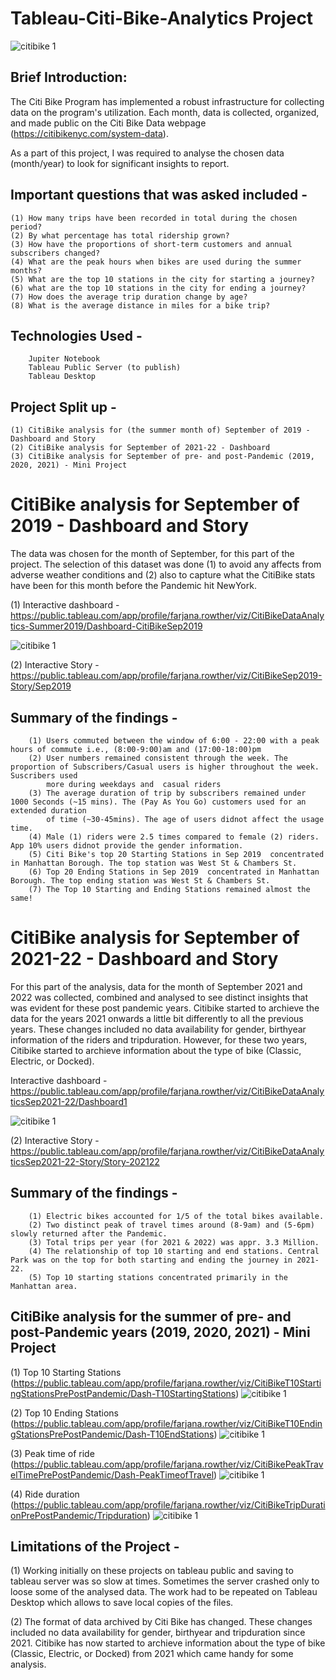 # Tableau-Citi-Bike-Analytics Project

![citibike 1](https://user-images.githubusercontent.com/111912050/213473240-0ad6b610-bb5b-4f40-a2b1-d04f7a9f3b2d.jpeg)


## Brief Introduction:
The Citi Bike Program has implemented a robust infrastructure for collecting data on the program's utilization. Each month, data is collected, organized, and made public on the Citi Bike Data webpage (https://citibikenyc.com/system-data). 

As a part of this project, I was required to analyse the chosen data (month/year) to look for significant insights to report. 

## Important questions that was asked included -
    (1) How many trips have been recorded in total during the chosen period?
    (2) By what percentage has total ridership grown?
    (3) How have the proportions of short-term customers and annual subscribers changed?
    (4) What are the peak hours when bikes are used during the summer months?
    (5) What are the top 10 stations in the city for starting a journey?
    (6) what are the top 10 stations in the city for ending a journey? 
    (7) How does the average trip duration change by age?
    (8) What is the average distance in miles for a bike trip?

## Technologies Used -
        Jupiter Notebook
        Tableau Public Server (to publish)
        Tableau Desktop

## Project Split up -
    (1) CitiBike analysis for (the summer month of) September of 2019 - Dashboard and Story 
    (2) CitiBike analysis for September of 2021-22 - Dashboard
    (3) CitiBike analysis for September of pre- and post-Pandemic (2019, 2020, 2021) - Mini Project
    

# CitiBike analysis for September of 2019 - Dashboard and Story

The data was chosen for the month of September, for this part of the project. The selection of this dataset was done (1) to avoid any affects from adverse weather conditions and (2) also to capture what the CitiBike stats have been for this month before the Pandemic hit NewYork.

(1) Interactive dashboard -
https://public.tableau.com/app/profile/farjana.rowther/viz/CitiBikeDataAnalytics-Summer2019/Dashboard-CitiBikeSep2019


![citibike 1](https://github.com/fbrowther/Tableau-Citi-Bike-Project/blob/main/Images/CitiBike%202019.png)


(2) Interactive Story - 
https://public.tableau.com/app/profile/farjana.rowther/viz/CitiBikeSep2019-Story/Sep2019

## Summary of the findings -
        (1) Users commuted between the window of 6:00 - 22:00 with a peak hours of commute i.e., (8:00-9:00)am and (17:00-18:00)pm
        (2) User numbers remained consistent through the week. The proportion of Subscribers/Casual users is higher throughout the week. Suscribers used 
            more during weekdays and  casual riders
        (3) The average duration of trip by subscribers remained under 1000 Seconds (~15 mins). The (Pay As You Go) customers used for an extended duration
            of time (~30-45mins). The age of users didnot affect the usage time.
        (4) Male (1) riders were 2.5 times compared to female (2) riders. App 10% users didnot provide the gender information.
        (5) Citi Bike's top 20 Starting Stations in Sep 2019  concentrated in Manhattan Borough. The top station was West St & Chambers St.
        (6) Top 20 Ending Stations in Sep 2019  concentrated in Manhattan Borough. The top ending station was West St & Chambers St.
        (7) The Top 10 Starting and Ending Stations remained almost the same!

# CitiBike analysis for September of 2021-22 - Dashboard and Story

For this part of the analysis, data for the month of September 2021 and 2022 was collected, combined and analysed to see distinct insights that was evident for these post pandemic years. Citibike started to archieve the data for the years 2021 onwards a little bit differently to all the previous years. These changes included no data availability for gender, birthyear information of the riders and tripduration. However, for these two years, Citibike started to archieve information about the type of bike (Classic, Electric, or Docked).

Interactive dashboard -
https://public.tableau.com/app/profile/farjana.rowther/viz/CitiBikeDataAnalyticsSep2021-22/Dashboard1

![citibike 1](https://github.com/fbrowther/Tableau-Citi-Bike-Project/blob/main/Images/CitiBike%202021-22.png)

(2) Interactive Story - 
https://public.tableau.com/app/profile/farjana.rowther/viz/CitiBikeDataAnalyticsSep2021-22-Story/Story-202122

## Summary of the findings -
        (1) Electric bikes accounted for 1/5 of the total bikes available.
        (2) Two distinct peak of travel times around (8-9am) and (5-6pm) slowly returned after the Pandemic.
        (3) Total trips per year (for 2021 & 2022) was appr. 3.3 Million.
        (4) The relationship of top 10 starting and end stations. Central Park was on the top for both starting and ending the journey in 2021-22.
        (5) Top 10 starting stations concentrated primarily in the Manhattan area.
        

## CitiBike analysis for the summer of pre- and post-Pandemic years (2019, 2020, 2021) - Mini Project

(1) Top 10 Starting Stations
(https://public.tableau.com/app/profile/farjana.rowther/viz/CitiBikeT10StartingStationsPrePostPandemic/Dash-T10StartingStations)
![citibike 1](https://github.com/fbrowther/Tableau-Citi-Bike-Project/blob/main/Images/PrePost-StartStations.png)

(2) Top 10 Ending Stations
(https://public.tableau.com/app/profile/farjana.rowther/viz/CitiBikeT10EndingStationsPrePostPandemic/Dash-T10EndStations)
![citibike 1](https://github.com/fbrowther/Tableau-Citi-Bike-Project/blob/main/Images/PrePost-EndStations.png)

(3) Peak time of ride
(https://public.tableau.com/app/profile/farjana.rowther/viz/CitiBikePeakTravelTimePrePostPandemic/Dash-PeakTimeofTravel)
![citibike 1](https://github.com/fbrowther/Tableau-Citi-Bike-Project/blob/main/Images/PrePost-Peaktime.png)

(4) Ride duration
(https://public.tableau.com/app/profile/farjana.rowther/viz/CitiBikeTripDurationPrePostPandemic/Tripduration)
![citibike 1](https://github.com/fbrowther/Tableau-Citi-Bike-Project/blob/main/Images/PrePost-Tripduration.png)


## Limitations of the Project -

(1) Working initially on these projects on tableau public and saving to tableau server was so slow at times.  Sometimes the server crashed only to loose some of the analysed data. The work had to be repeated on Tableau Desktop which allows to save local copies of the files.

(2) The format of data archived by Citi Bike has changed. These changes included no data availability for gender, birthyear and tripduration since 2021. Citibike has now started to archieve information about the type of bike (Classic, Electric, or Docked) from 2021 which came handy for some analysis. 


 


